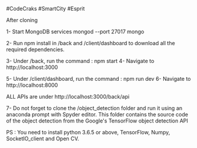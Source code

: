 #CodeCraks #SmartCity #Esprit

After cloning

1- Start MongoDB services
mongod --port 27017
mongo

2- Run npm install in /back and /client/dashboard to download all the required dependencies.

3- Under /back, run the command : npm start
4- Navigate to http://localhost:3000

5- Under /client/dashboard, run the command : npm run dev
6- Navigate to http://localhost:8000

ALL APIs are under http://localhost:3000/back/api

7- Do not forget to clone the /object_detection folder and run it using an anaconda prompt with Spyder editor.
This folder contains the source code of the object detection from the Google's TensorFlow object detection API

PS : You need to install python 3.6.5 or above, TensorFlow, Numpy, SocketIO_client and Open CV.
